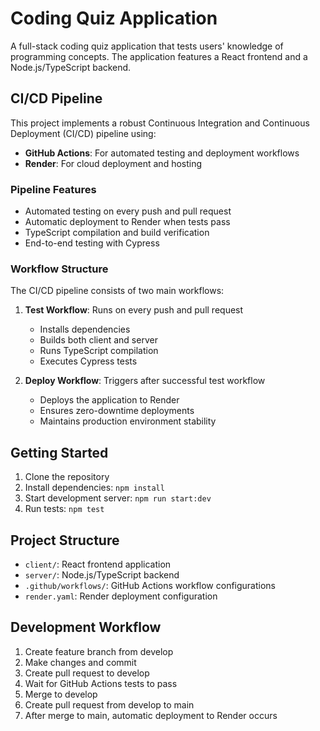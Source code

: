 # Coding Quiz Application

A full-stack coding quiz application that tests users' knowledge of programming concepts. The application features a React frontend and a Node.js/TypeScript backend.

## CI/CD Pipeline

This project implements a robust Continuous Integration and Continuous Deployment (CI/CD) pipeline using:

- **GitHub Actions**: For automated testing and deployment workflows
- **Render**: For cloud deployment and hosting

### Pipeline Features

- Automated testing on every push and pull request
- Automatic deployment to Render when tests pass
- TypeScript compilation and build verification
- End-to-end testing with Cypress

### Workflow Structure

The CI/CD pipeline consists of two main workflows:

1. **Test Workflow**: Runs on every push and pull request
   - Installs dependencies
   - Builds both client and server
   - Runs TypeScript compilation
   - Executes Cypress tests

2. **Deploy Workflow**: Triggers after successful test workflow
   - Deploys the application to Render
   - Ensures zero-downtime deployments
   - Maintains production environment stability

## Getting Started

1. Clone the repository
2. Install dependencies: `npm install`
3. Start development server: `npm run start:dev`
4. Run tests: `npm test`

## Project Structure

- `client/`: React frontend application
- `server/`: Node.js/TypeScript backend
- `.github/workflows/`: GitHub Actions workflow configurations
- `render.yaml`: Render deployment configuration

## Development Workflow

1. Create feature branch from develop
2. Make changes and commit
3. Create pull request to develop
4. Wait for GitHub Actions tests to pass
5. Merge to develop
6. Create pull request from develop to main
7. After merge to main, automatic deployment to Render occurs
